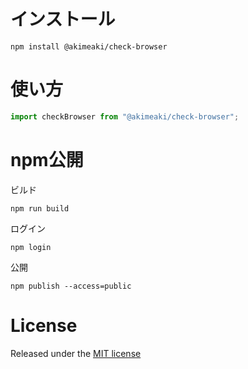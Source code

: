 # インストール

```
npm install @akimeaki/check-browser
```

# 使い方

```js
import checkBrowser from "@akimeaki/check-browser";
```

# npm公開

ビルド

```shell
npm run build
```

ログイン

```shell
npm login
```

公開

```shell
npm publish --access=public
```

# License

Released under the [MIT license](https://opensource.org/license/mit)
